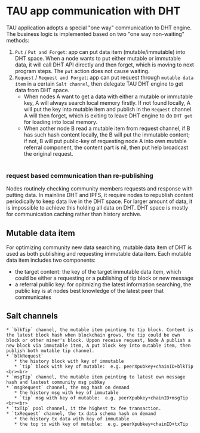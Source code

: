 # TAU app communication with DHT
TAU application adopts a special "one way" communication to DHT engine. The business logic is implemented based on two  "one way non-waiting" methods:
1. `Put` / `Put and Forget`: app can put data item (mutable/immutable) into DHT space. When a node wants to put either mutable or immutable data, it will call DHT API directly and then forget, which is moving to next program steps. The `put` action does not cause waiting. 
2. `Request` / `Request and Forget`: app can put request through `mutable data item` in a certain `Salt channel`, then delegate TAU DHT engine to get data from DHT space. 
   * When nodes A want to get a data with either a mutable or immutable key, A will always search local memory firstly. If not found locally, A will put the key into mutable item and publish in the `Request` channel. A will then forget, which is exiting to leave DHT engine to do `DHT get` for loading into local memory. 
   * When aother node B read a mutable item from request channel, if B has such hash content locally, the B will put the immutable content; if not, B will put public-key of requesting node A into own mutable referral component, the content part is nil, then put help broadcast the original request. <br><br>

### request based communication than re-publishing
Nodes routinely checking community members requests and response with putting data. In mainline DHT and IPFS, it require nodes to republish content periodically to keep data live in the DHT space. For larger amount of data, it is impossible to achieve this holding all data on DHT. DHT space is mostly for communication caching rather than history archive. 

## Mutable data item
For optimizing community new data searching, mutable data item of DHT is used as both publishing and requesting immutable data item. Each mutable data item includes two components:
* the target content: the key of the target immutable data item, which could be either a requesting or a publishing of tip block or new message
* a referral public key: for opitmizing the latest information searching, the public key is at nodes best knowledge of the latest peer that communicates

## Salt channels
    * `blkTip` channel, the mutable item pointing to tip block. Content is the latest block hash when blockchain grows, the tip could be own block or other miner's block. Uppon receive request, Node A publish a new block via immutable item, A put block key into mutable item, then publish both mutable tip channel. 
    * `blkRequest` 
       * the history block with key of immutable
       * `tip` block with key of mutable:  e.g. peerXpubkey+chainID+blkTip
    <br><br>
    * `msgTip` channel, the mutable item pointing to latest own message hash and lastest community msg pubkey
    * `msgRequest` channel, the msg hash on demand
       * the history msg with key of immutable
       * `tip` msg with key of mutable:  e.g. peerXpubkey+chainID+msgTip
    <br><br>
    * `txTip` pool channel, it the highest tx fee transaction. 
    * `txRequest` channel, the tx data schema hash on demand
       * the history tx data with key of immutable
       * the top tx with key of mutable:  e.g. peerXpubkey+chainID+txTip
